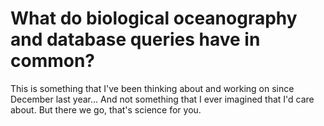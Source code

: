 # What do biological oceanography and database queries have in common?

This is something that I've been thinking about and working on since December last year... And not something that I ever imagined that I'd care about. But there we go, that's science for you. 
